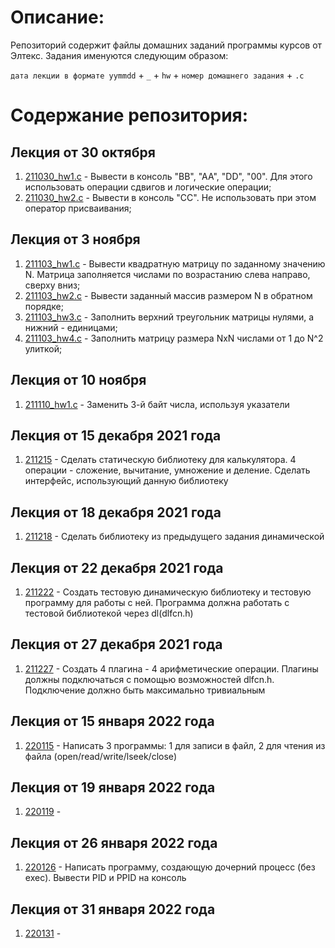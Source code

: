 # Описание:
  
Репозиторий содержит файлы домашних заданий программы курсов от Элтекс. Задания именуются следующим образом:
  
`дата лекции в формате yymmdd` + `_` + `hw` + `номер домашнего задания` + `.c`
  
# Содержание репозитория:

## Лекция от 30 октября

1. [211030_hw1.c](211030_hw1.c) - Вывести в консоль "BB", "AA", "DD", "00". Для этого использовать операции сдвигов и логические операции;
2. [211030_hw2.c](211030_hw2.c) - Вывести в консоль "CC". Не использовать при этом оператор присваивания;

## Лекция от 3 ноября
1. [211103_hw1.c](211103_hw1.c) - Вывести квадратную матрицу по заданному значению N. Матрица заполняется числами по возрастанию слева направо, сверху вниз;
2. [211103_hw2.c](211103_hw2.c) - Вывести заданный массив размером N в обратном порядке;
3. [211103_hw3.c](211103_hw3.c) - Заполнить верхний треугольник матрицы нулями, а нижний - единицами;
4. [211103_hw4.c](211103_hw4.c) - Заполнить матрицу размера NxN числами от 1 до N^2 улиткой;

## Лекция от 10 ноября

1. [211110_hw1.c](211110_hw1.c) - Заменить 3-й байт числа, используя указатели

## Лекция от 15 декабря 2021 года

1. [211215](211215) - Сделать статическую библиотеку для калькулятора. 4 операции - сложение, вычитание, умножение и деление. Сделать интерфейс, использующий данную библиотеку

## Лекция от 18 декабря 2021 года

1. [211218](211218) - Сделать библиотеку из предыдущего задания динамической

## Лекция от 22 декабря 2021 года

1. [211222](211222) - Создать тестовую динамическую библиотеку и тестовую программу для работы с ней. Программа должна работать с тестовой библиотекой через dl(dlfcn.h)

## Лекция от 27 декабря 2021 года

1. [211227](211227) - Создать 4 плагина - 4 арифметические операции. Плагины должны подключаться с помощью возможностей dlfcn.h. Подключение должно быть максимально тривиальным

## Лекция от 15 января 2022 года

1. [220115](220115) - Написать 3 программы: 1 для записи в файл, 2 для чтения из файла (open/read/write/lseek/close)

## Лекция от 19 января 2022 года

1. [220119]() - 

## Лекция от 26 января 2022 года

1. [220126](220126) - Написать программу, создающую дочерний процесс (без exec). Вывести PID и PPID на консоль

## Лекция от 31 января 2022 года

1. [220131]() - 